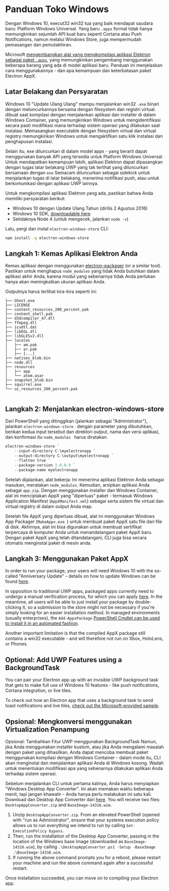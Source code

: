 # Panduan Toko Windows

Dengan Windows 10, execut32 win32 tua yang baik mendapat saudara baru: Platform Windows Universal. Yang baru `.appx` format tidak hanya memungkinkan sejumlah API kuat baru seperti Cortana atau Push Notifications, namun melalui Windows Store, juga mempermudah pemasangan dan pemutakhiran.

Microsoft [ mengembangkan alat yang mengkompilasi aplikasi Elektron sebagai paket `.appx`](https://github.com/catalystcode/electron-windows-store), yang memungkinkan pengembang menggunakan beberapa barang yang ada di model aplikasi baru. Panduan ini menjelaskan cara menggunakannya - dan apa kemampuan dan keterbatasan paket Electron AppX.

## Latar Belakang dan Persyaratan

Windows 10 "Update Ulang Ulang" mampu menjalankan win32 `.exe` binari dengan meluncurkannya bersama dengan filesystem dan registri virtual. dibuat saat kompilasi dengan menjalankan aplikasi dan installer di dalam Windows Container, yang memungkinkan Windows untuk mengidentifikasi secara pasti modifikasi mana terhadap sistem operasi yang dilakukan saat instalasi. Memasangkan executable dengan filesystem virtual dan virtual registry memungkinkan Windows untuk mengaktifkan satu klik instalasi dan penghapusan instalasi.

Selain itu, exe diluncurkan di dalam model appx - yang berarti dapat menggunakan banyak API yang tersedia untuk Platform Windows Universal. Untuk mendapatkan kemampuan lebih, aplikasi Elektron dapat dipasangkan dengan tugas latar belakang UWP yang tak terlihat yang diluncurkan bersamaan dengan `exe` Semacam diluncurkan sebagai sidekick untuk menjalankan tugas di latar belakang, menerima notifikasi push, atau untuk berkomunikasi dengan aplikasi UWP lainnya.

Untuk mengkompilasi aplikasi Elektron yang ada, pastikan bahwa Anda memiliki persyaratan berikut:

* Windows 10 dengan Update Ulang Tahun (dirilis 2 Agustus 2016)
* Windows 10 SDK, [downloadable here](https://developer.microsoft.com/en-us/windows/downloads/windows-10-sdk)
* Setidaknya Node 4 (untuk mengecek, jalankan `node -v`)

Lalu, pergi dan instal `electron-windows-store` CLI:

```sh
npm install -g electron-windows-store
```

## Langkah 1: Kemas Aplikasi Elektron Anda

Kemas aplikasi dengan menggunakan [electron-packager](https://github.com/electron-userland/electron-packager) (or a similar tool). Pastikan untuk menghapus `node_modules` yang tidak Anda butuhkan dalam aplikasi akhir Anda, karena modul yang sebenarnya tidak Anda perlukan hanya akan meningkatkan ukuran aplikasi Anda.

Outputnya harus terlihat kira-kira seperti ini:

```text
├── Ghost.exe
├── LICENSE
├── content_resources_200_percent.pak
├── content_shell.pak
├── d3dcompiler_47.dll
├── ffmpeg.dll
├── icudtl.dat
├── libEGL.dll
├── libGLESv2.dll
├── locales
│   ├── am.pak
│   ├── ar.pak
│   ├── [...]
├── natives_blob.bin
├── node.dll
├── resources
│   ├── app
│   └── atom.asar
├── snapshot_blob.bin
├── squirrel.exe
└── ui_resources_200_percent.pak
 

```

## Langkah 2: Menjalankan electron-windows-store

Dari PowerShell yang ditinggikan (jalankan sebagai "Administrator"), jalankan `electron-windows-store ` dengan parameter yang dibutuhkan, berikan kedua input tersebut dan direktori output, nama dan versi aplikasi, dan konfirmasi itu `node_modules ` harus diratakan.

```powershell
electron-windows-store `
    --input-directory C:\myelectronapp `
    --output-directory C:\output\myelectronapp `
    --flatten true `
    --package-version 1.0.0.0 `
    --package-name myelectronapp
```

Setelah dijalankan, alat bekerja: Ini menerima aplikasi Elektron Anda sebagai masukan, meratakan `node_modules`. Kemudian, arsipkan aplikasi Anda sebagai `app.zip`. Dengan menggunakan installer dan Windows Container, alat ini menciptakan AppX yang "diperluas" paket - termasuk Windows Application Manifest (` AppXManifest.xml `) sebagai serta sistem file virtual dan virtual registry di dalam output Anda map.

Setelah file AppX yang diperluas dibuat, alat ini menggunakan Windows App Packager (`MakeAppx.exe `) untuk membuat paket AppX satu file dari file di disk. Akhirnya, alat ini bisa digunakan untuk membuat sertifikat terpercaya di komputer Anda untuk menandatangani paket AppX baru. Dengan paket AppX yang telah ditandatangani, CLI juga bisa secara otomatis menginstal paket di mesin anda.

## Langkah 3: Menggunakan Paket AppX

In order to run your package, your users will need Windows 10 with the so-called "Anniversary Update" - details on how to update Windows can be found [here](https://blogs.windows.com/windowsexperience/2016/08/02/how-to-get-the-windows-10-anniversary-update).

In opposition to traditional UWP apps, packaged apps currently need to undergo a manual verification process, for which you can apply [here](https://developer.microsoft.com/en-us/windows/projects/campaigns/desktop-bridge). In the meantime, all users will be able to just install your package by double-clicking it, so a submission to the store might not be necessary if you're simply looking for an easier installation method. In managed environments (usually enterprises), the `Add-AppxPackage` [PowerShell Cmdlet can be used to install it in an automated fashion](https://technet.microsoft.com/en-us/library/hh856048.aspx).

Another important limitation is that the compiled AppX package still contains a win32 executable - and will therefore not run on Xbox, HoloLens, or Phones.

## Optional: Add UWP Features using a BackgroundTask

You can pair your Electron app up with an invisible UWP background task that gets to make full use of Windows 10 features - like push notifications, Cortana integration, or live tiles.

To check out how an Electron app that uses a background task to send toast notifications and live tiles, [check out the Microsoft-provided sample](https://github.com/felixrieseberg/electron-uwp-background).

## Opsional: Mengkonversi menggunakan Virtualization Penampung

Opsional: Tambahkan Fitur UWP menggunakan BackgroundTask Namun, jika Anda menggunakan installer kustom, atau jika Anda mengalami masalah dengan paket yang dihasilkan, Anda dapat mencoba membuat paket menggunakan kompilasi dengan Windows Container - dalam mode itu, CLI akan menginstal dan menjalankan aplikasi Anda di Windows kosong. Wadah untuk menentukan modifikasi apa yang sebenarnya dilakukan aplikasi Anda terhadap sistem operasi.

Sebelum menjalankan CLI untuk pertama kalinya, Anda harus menyiapkan "Windows Desktop App Converter". Ini akan memakan waktu beberapa menit, tapi jangan khawatir - Anda hanya perlu melakukan ini satu kali. Download dan Desktop App Converter dari [here](https://www.microsoft.com/en-us/download/details.aspx?id=51691). You will receive two files: `DesktopAppConverter.zip` and `BaseImage-14316.wim`.

1. Unzip `DesktopAppConverter.zip`. From an elevated PowerShell (opened with "run as Administrator", ensure that your systems execution policy allows us to run everything we intend to run by calling `Set-ExecutionPolicy bypass`.
2. Then, run the installation of the Desktop App Converter, passing in the location of the Windows base Image (downloaded as `BaseImage-14316.wim`), by calling `.\DesktopAppConverter.ps1 -Setup -BaseImage .\BaseImage-14316.wim`.
3. If running the above command prompts you for a reboot, please restart your machine and run the above command again after a successful restart.

Once installation succeeded, you can move on to compiling your Electron app.